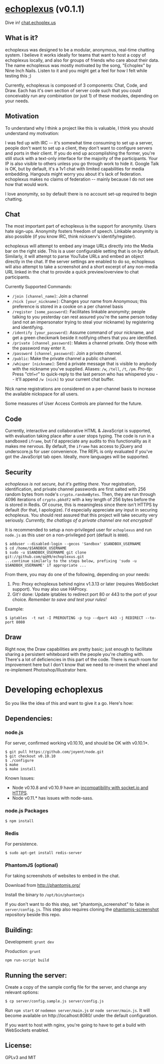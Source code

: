 [echoplexus](https://echoplex.us) (v0.1.1)
==================

Dive in! [chat.echoplex.us](https://chat.echoplex.us "https://chat.echoplex.us")

What is it?
-----------

echoplexus was designed to be a modular, anonymous, real-time chatting system.  I believe it works ideally for teams that want to host a copy of echoplexus locally, and also for groups of friends who care about their data.  The name echoplexus was mostly motivated by the song, "Echoplex" by Nine Inch Nails.  Listen to it and you might get a feel for how I felt while testing this ;)

Currently, echoplexus is composed of 3 components: Chat, Code, and Draw.  Each has it's own section of server code such that you could conceivably run any combination (or just 1) of these modules, depending on your needs.

Motivation
----------

To understand why I think a project like this is valuable, I think you should understand my motivation:

I was fed up with IRC -- it's somewhat time consuming to set up a server, people don't want to set up a client, they don't want to configure servers and ports in their client.  If you do end up accomplishing the former, you're still stuck with a text-only interface for the majority of the participants.  Your IP is also visible to others unless you go through work to hide it.  Google Talk is OK, but by default, it's a 1v1 chat with limited capabilities for media embedding.  Hangouts might worry you about it's lack of federation.  echoplexus makes no claims of federation -- mainly because I do not see how that would work.

I love anonymity, so by default there is no account set-up required to begin chatting.

Chat
----

The most important part of echoplexus is the support for anonymity.  Users hate sign-ups.  Anonymity fosters freedom of speech.  Linkable anonymity is also possible (if you know IRC, think nickserv's identify/register).

echoplexus will attempt to embed any image URLs directly into the Media bar on the right side.  This is a user configurable setting that is on by default.  Similarly, it will attempt to parse YouTube URLs and embed an object directly in the chat.  If the server settings are enabled to do so, echoplexus will also attempt to take a screenshot and a short excerpt of any non-media URL linked in the chat to provide a quick preview/overview to chat participants.

Currently Supported Commands:
- `/join [channel_name]`: Join a channel
- `/nick [your_nickname]`: Changes your name from Anonymous; this preference is stored in a cookie on a per channel basis
- `/register [some_password]`: Facilitates linkable anonymity; people talking to you yesterday can rest assured you're the same person today (and not an impersonator trying to steal your nickname) by registering and identifying.
- `/identify [your_password]`: Assume command of your nickname, and get a green checkmark beside it notifying others that you are identified.
- `/private [channel_password]`: Makes a channel private.  Only those with the password may enter it.
- `/password [channel_password]`: Join a private channel.
- `/public`: Make the private channel a public channel.
- `/whisper [nickname]`: Send a private message that is visible to anybody with the nickname you've supplied.  Aliases: `/w`, `/tell`, `/t`, `/pm`.  *Pro-tip:* Press "ctrl+r" to quick-reply to the last person who has whispered you -- it'll append `/w [nick]` to your current chat buffer.

Nick name registrations are considered on a per-channel basis to increase the available nickspace for all users.

Some measures of User Access Controls are planned for the future.

Code
----

Currently, interactive and collaborative HTML & JavaScript is supported, with evaluation taking place after a user stops typing.  The code is run in a sandboxed `iframe`, but I'd appreciate any audits to this functionality as it makes me nervous.  By default, the `iframe` has access to jQuery and underscore.js for user convenience.  The REPL is only evaluated if you've got the JavaScript tab open.  Ideally, more languages will be supported.

Security
--------

*echoplexus is not secure, but it's getting there.*  Your registration, 
identification, and private channel passwords are first salted with 256 random 
bytes from node's `crypto.randomBytes`.  Then, they are run through 4096 
iterations of `crypto.pbkdf2` with a key length of 256 bytes before the is 
stored in Redis.  Of course, this is meaningless since there isn't HTTPS by 
default (for that, I apologize).  I'd especially appreciate any input in 
securing echoplexus.  You should rest assured that this project will take 
security very seriously.  *Currently, the chatlogs of a private channel are not
encrypted!*

It is recommended to setup a non-privileged user for `echoplexus` and run `node.js` 
as this user on a non-privileged port (default is `8080`).

    $ adduser --disabled-login --gecos 'Sandbox' $SANDBOX_USERNAME
    $ cd /home/$SANDBOX_USERNAME
    $ sudo -u $SANDBOX_USERNAME git clone git://github.com/qq99/echoplexus.git
    ...continue similarly to the steps below, prefixing 'sudo -u $SANDBOX_USERNAME' if appropriate ...

From there, you may do one of the following, depending on your needs:

1. Pro: Proxy echoplexus behind nginx v1.3.13 or later (requires WebSocket 
   support). You may also use HAProxy.
2. Git'r done: Update iptables to redirect port 80 or 443 to the port of your 
   choice. *Remember to save and test your rules!*

Example:

    $ iptables  -t nat -I PREROUTING -p tcp --dport 443 -j REDIRECT --to-port 8080

Draw
----

Right now, the Draw capabilities are pretty basic; just enough to facilitate sharing a persistent whiteboard with the people you're chatting with.  There's a lot of deficiencies in this part of the code.  There is *much* room for improvement here but I don't know that we need to re-invent the wheel and re-implement Photoshop/Illustrator here.

Developing echoplexus
=================

So you like the idea of this and want to give it a go.  Here's how:

Dependencies:
-------------

### node.js 

For server, confirmed working v0.10.10, and should be OK with v0.10.1*.

    $ git pull https://github.com/joyent/node.git
    $ git checkout v0.10.10
    $ ./configure
    $ make
    $ make install

Known Issues:

- Node v0.10.8 and v0.10.9 have an [incompatibility with socket.io and HTTPS](https://github.com/joyent/node/pull/5624).
- Node v0.11.* has issues with node-sass.


### node.js Packages

    $ npm install

### Redis

For persistence.

    $ sudo apt-get install redis-server

### PhantomJS (optional)

For taking screenshots of websites to embed in the chat.

Download from http://phantomjs.org/

Install the binary to `/opt/bin/phantomjs`

If you don't want to do this step, set "phantomjs_screenshot" to false in `server/config.js`. 
This step also requires cloning the [phantomjs-screenshot](https://github.com/qq99/phantomjs-screenshot) repository beside this repo.

Building:
---------

Development:
`grunt dev`

Production:
`grunt`

`npm run-script build`

Running the server:
-------------------

Create a copy of the sample config file for the server, and change any relevant options:

    $ cp server/config.sample.js server/config.js

Run `npm start` or `nodemon server/main.js` or `node server/main.js`.  It will become available on http://localhost:8080/ under the default configuration.

If you want to host with nginx, you're going to have to get a build with WebSockets enabled.

License:
-------
GPLv3 and MIT
